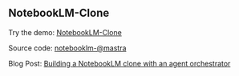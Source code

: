 ## NotebookLM-Clone

Try the demo: [NotebookLM-Clone](https://notebooklm-@mastra.vercel.app/)

Source code: [notebooklm-@mastra](https://github.com/@mastra-ai/notebooklm-@mastra/)

Blog Post: [Building a NotebookLM clone with an agent orchestrator](https://@mastra.ai/blog/notebooklm-clone-with-agent-orchestration)
